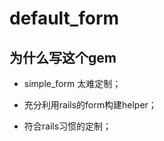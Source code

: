 # default_form

## 为什么写这个gem

* simple_form 太难定制；

* 充分利用rails的form构建helper；

* 符合rails习惯的定制；

## 

